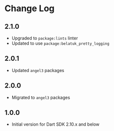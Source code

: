 # Change Log

## 2.1.0

* Upgraded to `package:lints` linter
* Updated to use `package:belatuk_pretty_logging`

## 2.0.1

* Updated `angel3` packages

## 2.0.0

* Migrated to `angel3` packages

## 1.0.0

* Initial version for Dart SDK 2.10.x and below
